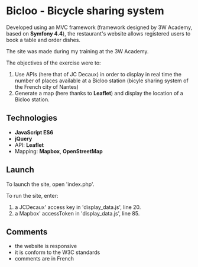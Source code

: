 # Bicloo - Bicycle sharing system
Developed using an MVC framework (framework designed by 3W Academy, based on __Symfony 4.4__), the restaurant's website allows registered users to book a table and order dishes.

The site was made during my training at the 3W Academy.

The objectives of the exercise were to:
1. Use APIs (here that of JC Decaux) in order to display in real time the number of places available at a Bicloo station (bicyle sharing system of the French city of Nantes)
2. Generate a map (here thanks to __Leaflet__) and display the location of a Bicloo station.

## Technologies
* __JavaScript ES6__
* __jQuery__
* API: __Leaflet__
* Mapping: __Mapbox__, __OpenStreetMap__

## Launch
To launch the site, open 'index.php'.

To run the site, enter:
1. a JCDecaux' access key in 'display_data.js', line 20.
2. a Mapbox' accessToken in 'display_data.js', line 85.

## Comments
* the website is responsive 
* it is conform to the W3C standards
* comments are in French
